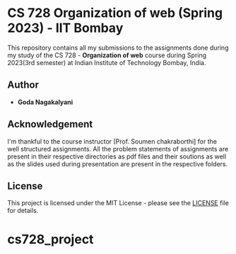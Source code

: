 # CS 728 Organization of web (Spring 2023) - IIT Bombay

This repository contains all my submissions to the assignments done during my study of the CS 728 - **Organization of web** course during Spring 2023(3rd semester) at Indian Institute of Technology Bombay, India.

## Author

* **Goda Nagakalyani** 

## Acknowledgement

I'm thankful to the course instructor [Prof. Soumen chakraborthi] for the well structured assignments. All the problem statements of assignments are present in their respective directories as pdf files and their soutions as well as the slides used during presentation are present in the respective folders. 


## License

This project is licensed under the MIT License - please see the [LICENSE](LICENSE) file for details.
# cs728_project
